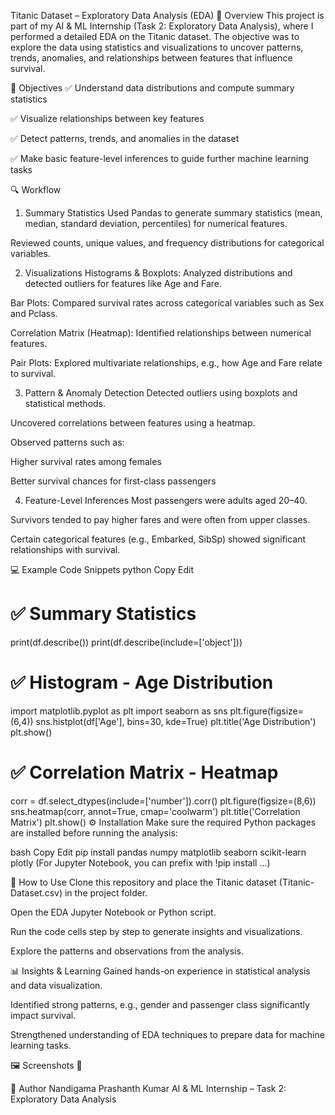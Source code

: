 Titanic Dataset – Exploratory Data Analysis (EDA)
📌 Overview
This project is part of my AI & ML Internship (Task 2: Exploratory Data Analysis), where I performed a detailed EDA on the Titanic dataset.
The objective was to explore the data using statistics and visualizations to uncover patterns, trends, anomalies, and relationships between features that influence survival.

🎯 Objectives
✅ Understand data distributions and compute summary statistics

✅ Visualize relationships between key features

✅ Detect patterns, trends, and anomalies in the dataset

✅ Make basic feature-level inferences to guide further machine learning tasks

🔍 Workflow
1. Summary Statistics
Used Pandas to generate summary statistics (mean, median, standard deviation, percentiles) for numerical features.

Reviewed counts, unique values, and frequency distributions for categorical variables.

2. Visualizations
Histograms & Boxplots: Analyzed distributions and detected outliers for features like Age and Fare.

Bar Plots: Compared survival rates across categorical variables such as Sex and Pclass.

Correlation Matrix (Heatmap): Identified relationships between numerical features.

Pair Plots: Explored multivariate relationships, e.g., how Age and Fare relate to survival.

3. Pattern & Anomaly Detection
Detected outliers using boxplots and statistical methods.

Uncovered correlations between features using a heatmap.

Observed patterns such as:

Higher survival rates among females

Better survival chances for first-class passengers

4. Feature-Level Inferences
Most passengers were adults aged 20–40.

Survivors tended to pay higher fares and were often from upper classes.

Certain categorical features (e.g., Embarked, SibSp) showed significant relationships with survival.

💻 Example Code Snippets
python
Copy
Edit
# ✅ Summary Statistics
print(df.describe())
print(df.describe(include=['object']))

# ✅ Histogram - Age Distribution
import matplotlib.pyplot as plt
import seaborn as sns
plt.figure(figsize=(6,4))
sns.histplot(df['Age'], bins=30, kde=True)
plt.title('Age Distribution')
plt.show()

# ✅ Correlation Matrix - Heatmap
corr = df.select_dtypes(include=['number']).corr()
plt.figure(figsize=(8,6))
sns.heatmap(corr, annot=True, cmap='coolwarm')
plt.title('Correlation Matrix')
plt.show()
⚙️ Installation
Make sure the required Python packages are installed before running the analysis:

bash
Copy
Edit
pip install pandas numpy matplotlib seaborn scikit-learn plotly
(For Jupyter Notebook, you can prefix with !pip install ...)

🚀 How to Use
Clone this repository and place the Titanic dataset (Titanic-Dataset.csv) in the project folder.

Open the EDA Jupyter Notebook or Python script.

Run the code cells step by step to generate insights and visualizations.

Explore the patterns and observations from the analysis.

📊 Insights & Learning
Gained hands-on experience in statistical analysis and data visualization.

Identified strong patterns, e.g., gender and passenger class significantly impact survival.

Strengthened understanding of EDA techniques to prepare data for machine learning tasks.

🖼️ Screenshots
📌

👤 Author
Nandigama Prashanth Kumar
AI & ML Internship – Task 2: Exploratory Data Analysis